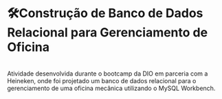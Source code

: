 # 🛠️Construção de Banco de Dados Relacional para Gerenciamento de Oficina
<br>
Atividade desenvolvida durante o bootcamp da DIO em parceria com a Heineken, onde foi projetado um banco de dados relacional para o gerenciamento de uma oficina mecânica utilizando o MySQL Workbench.
